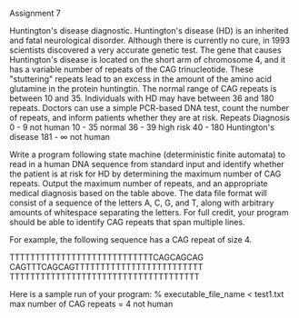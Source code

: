 Assignment 7

Huntington's disease diagnostic. Huntington's disease (HD) is an inherited and fatal neurological disorder. Although there is currently no cure, in 1993 scientists discovered a very accurate genetic test. The gene that causes Huntington's disease is located on the short arm of chromosome 4, and it has a variable number of repeats of the CAG trinucleotide. These "stuttering" repeats lead to an excess in the amount of the amino acid glutamine in the protein huntingtin. The normal range of CAG repeats is between 10 and 35. Individuals with HD may have between 36 and 180 repeats. Doctors can use a simple PCR-based DNA test, count the number of repeats, and inform patients whether they are at risk.
 Repeats 	Diagnosis 
 0 - 9	 	not human
 10 - 35	normal
 36 - 39	high risk
 40 - 180	Huntington's disease
 181 - ∞	not human

Write a program following state machine (deterministic finite automata) to read in a human DNA sequence from standard input and identify whether the patient is at risk for HD by determining the maximum number of CAG repeats. Output the maximum number of repeats, and an appropriate medical diagnosis based on the table above. The data file format will consist of a sequence of the letters A, C, G, and T, along with arbitrary amounts of whitespace separating the letters. For full credit, your program should be able to identify CAG repeats that span multiple lines.

For example, the following sequence has a CAG repeat of size 4.

TTTTTTTTTTTTTTTTTTTTTTTTTTTTCAGCAGCAG
CAGTTTCAGCAGTTTTTTTTTTTTTTTTTTTTTTTTT
TTTTTTTTTTTTTTTTTTTTTTTTTTTTTTTTTTTTT

Here is a sample run of your program:
% executable_file_name < test1.txt
max number of CAG repeats = 4
not human
